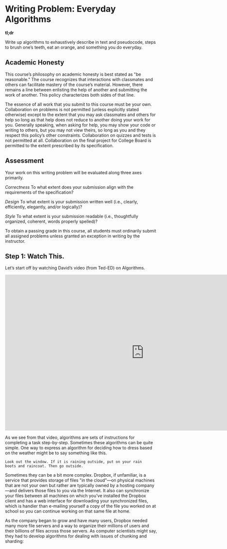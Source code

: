 # Writing Problem: Everyday Algorithms

**tl;dr**

Write up algorithms to exhaustively describe in text and pseudocode, steps to brush one’s teeth, eat an orange, and something you do everyday.

## Academic Honesty

This course’s philosophy on academic honesty is best stated as "be reasonable." The course recognizes that interactions with classmates and others can facilitate mastery of the course’s material. However, there remains a line between enlisting the help of another and submitting the work of another. This policy characterizes both sides of that line.

The essence of all work that you submit to this course must be your own. Collaboration on problems is not permitted (unless explicitly stated otherwise) except to the extent that you may ask classmates and others for help so long as that help does not reduce to another doing your work for you. Generally speaking, when asking for help, you may show your code or writing to others, but you may not view theirs, so long as you and they respect this policy’s other constraints. Collaboration on quizzes and tests is not permitted at all. Collaboration on the final project for College Board is permitted to the extent prescribed by its specification.

## Assessment
Your work on this writing problem will be evaluated along three axes primarily.

*Correctness* To what extent does your submission align with the requirements of the specification?

*Design* To what extent is your submission written well (i.e., clearly, efficiently, elegantly, and/or logically)?

*Style* To what extent is your submission readable (i.e., thoughtfully organized, coherent, words properly spelled)?

To obtain a passing grade in this course, all students must ordinarily submit all assigned problems unless granted an exception in writing by the instructor.

## Step 1: Watch This.
Let’s start off by watching David’s video (from Ted-ED) on Algorithms.

<iframe width="913" height="514" src="https://www.youtube.com/embed/6hfOvs8pY1k" frameborder="0" allow="accelerometer; autoplay; encrypted-media; gyroscope; picture-in-picture" allowfullscreen></iframe>

As we see from that video, algorithms are sets of instructions for completing a task step-by-step. Sometimes these algorithms can be quite simple. One way to express an algorithm for deciding how to dress based on the weather might be to say something like this.

<code>Look out the window. If it is raining outside, put on your rain boots and raincoat. Then go outside.</code>

Sometimes they can be a bit more complex. Dropbox, if unfamiliar, is a service that provides storage of files "in the cloud"—on physical machines that are not your own but rather are typically owned by a hosting company—and delivers those files to you via the Internet. It also can synchronize your files between all machines on which you’ve installed the Dropbox client and has a web interface for downloading your synchronized files, which is handier than e-mailing yourself a copy of the file you worked on at school so you can continue working on that same file at home.

As the company began to grow and have many users, Dropbox needed many more file servers and a way to organize their millions of users and their billions of files across those servers. As computer scientists might say, they had to develop algorithms for dealing with issues of chunking and sharding:
